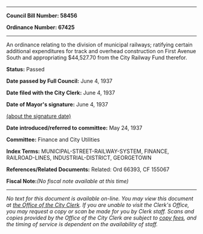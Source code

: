 

********

**Council Bill Number: 58456**
   
**Ordinance Number: 67425**
********

 An ordinance relating to the division of municipal railways; ratifying certain additional expenditures for track and overhead construction on First Avenue South and appropriating $44,527.70 from the City Railway Fund therefor.

**Status:** Passed
   
**Date passed by Full Council:** June 4, 1937
   
**Date filed with the City Clerk:** June 4, 1937
   
**Date of Mayor's signature:** June 4, 1937
   
[(about the signature date)](/~public/approvaldate.htm)
   
   
   
**Date introduced/referred to committee:** May 24, 1937
   
**Committee:** Finance and City Utilities
   
   
**Index Terms:** MUNICIPAL-STREET-RAILWAY-SYSTEM, FINANCE, RAILROAD-LINES, INDUSTRIAL-DISTRICT, GEORGETOWN

**References/Related Documents:** Related: Ord 66393, CF 155067

**Fiscal Note:**_(No fiscal note available at this time)_
********

_No text for this document is available on-line. You may view this document at [the Office of the City Clerk](http://www.seattle.gov/leg/clerk/contactUs.htm). If you are unable to visit the Clerk's Office, you may request a copy or scan be made for you by Clerk staff. Scans and copies provided by the Office of the City Clerk are subject to [copy fees](http://clerk.seattle.gov/~public/clerkfees.htm), and the timing of service is dependent on the availability of staff._

